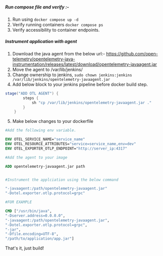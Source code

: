 ##### Run compose file and verify :-

1. Run using `docker compose up -d`
2. Verify running containers `docker compose ps`
3. Verify accessibility to container endpoints.

##### Instrument application with agent

1.  Download the java agent from the below url:- https://github.com/open-telemetry/opentelemetry-java-instrumentation/releases/latest/download/opentelemetry-javaagent.jar
2.  Move the agent to /var/lib/jenkins/
3.  Change ownership to jenkins, `sudo chown jenkins:jenkins /var/lib/jenkins/opentelemetry-javaagent.jar` 
4. Add below block to your jenkins pipeline before docker build step.
```groovy
stage("ADD OTL AGENT") {
        steps {
            sh "cp /var/lib/jenkins/opentelemetry-javaagent.jar ."
        }
    }
```

5. Make below changes to your dockerfile
```Dockerfile
#Add the following env variable.

ENV OTEL_SERVICE_NAME="service_name" 
ENV OTEL_RESOURCE_ATTRIBUTES="service=service_name,env=dev"
ENV OTEL_EXPORTER_OTLP_ENDPOINT="http://server_ip:4317"

#Add the agent to your image

ADD opentelemetry-javaagent.jar path


#Instrument the applciation using the below command

"-javaagent:/path/opentelemetry-javaagent.jar"
"-Dotel.exporter.otlp.protocol=grpc"

#FOR EXAMPLE

CMD ["/usr/bin/java",
"-Dserver.address=0.0.0.0",
"-javaagent:/path/opentelemetry-javaagent.jar",
"-Dotel.exporter.otlp.protocol=grpc",
"-jar",
"-Dfile.encoding=UTF-8",
"/path/to/application/app.jar"]

```

That's it, just build!